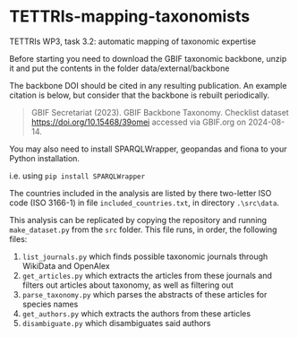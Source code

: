 # TETTRIs-mapping-taxonomists
TETTRIs WP3, task 3.2: automatic mapping of taxonomic expertise

Before starting you need to download the GBIF taxonomic backbone, unzip it and put the contents in the folder data/external/backbone

The backbone DOI should be cited in any resulting publication. An example citation is below, but consider that the backbone is rebuilt periodically. 

> GBIF Secretariat (2023). GBIF Backbone Taxonomy. Checklist dataset https://doi.org/10.15468/39omei accessed via GBIF.org on 2024-08-14.

You may also need to install SPARQLWrapper, geopandas and fiona to your Python installation.

i.e. using `pip install SPARQLWrapper`

The countries included in the analysis are listed by there two-letter ISO code (ISO 3166-1) in file `included_countries.txt`, in directory `.\src\data`.

This analysis can be replicated by copying the repository and running `make_dataset.py` from the `src` folder. This file runs, in order, the following files:
1.  `list_journals.py` which finds possible taxonomic journals through WikiData and OpenAlex
2.  `get_articles.py` which extracts the articles from these journals and filters out articles about taxonomy, as well as filtering out  
3.  `parse_taxonomy.py` which parses the abstracts of these articles for species names
4.  `get_authors.py` which extracts the authors from these articles
5.  `disambiguate.py` which disambiguates said authors

